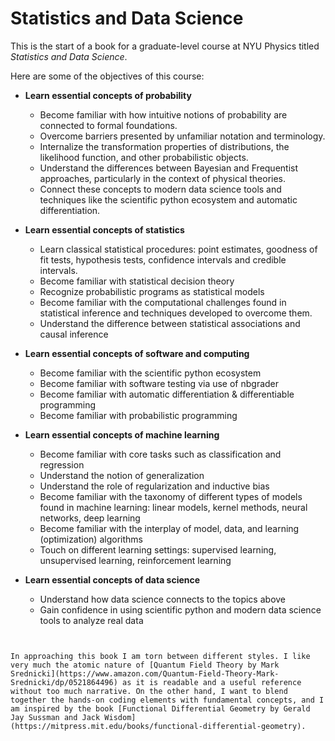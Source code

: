 # Statistics and Data Science

This is the start of a book for a graduate-level course at NYU Physics titled *Statistics and Data Science*.

Here are some of the objectives of this course:

 * **Learn essential concepts of probability**

    * Become familiar with how intuitive notions of probability are connected to formal foundations. 
    * Overcome barriers presented by unfamiliar notation and terminology.
    * Internalize the transformation properties of distributions, the likelihood function, and other probabilistic objects. 
    * Understand the differences between Bayesian and Frequentist approaches, particularly in the context of physical theories.
    * Connect these concepts to modern data science tools and techniques like the scientific python ecosystem and automatic differentiation.

 * **Learn essential concepts of statistics**

    * Learn classical statistical procedures: point estimates, goodness of fit tests, hypothesis tests, confidence intervals and credible intervals.
    * Become familiar with statistical decision theory 
    * Recognize probabilistic programs as statistical models
    * Become familiar with the computational challenges found in statistical inference and techniques developed to overcome them. 
    * Understand the difference between statistical associations and causal inference

 * **Learn essential concepts of software and computing**

    * Become familiar with the scientific python ecosystem
    * Become familiar with software testing via use of nbgrader
    * Become familiar with automatic differentiation & differentiable programming 
    * Become familiar with probabilistic programming

 * **Learn essential concepts of machine learning**

    * Become familiar with core tasks such as classification and regression
    * Understand the notion of generalization
    * Understand the role of regularization and inductive bias
    * Become familiar with the taxonomy of different types of models found in machine learning: linear models, kernel methods, neural networks, deep learning
    * Become familiar with the interplay of model, data, and learning (optimization) algorithms
    * Touch on different learning settings: supervised learning, unsupervised learning, reinforcement learning

 * **Learn essential concepts of data science**

    * Understand how data science connects to the topics above
    * Gain confidence in using scientific python and modern data science tools to analyze real data

```{warning} Please note that the class website is under active development, and content will be added throughout the duration of the course.
```


```{tip} If you would like to audit this class, email Prof. Cranmer (kyle.cranmer at nyu ) with your NYU netID
```

```{note}
In approaching this book I am torn between different styles. I like very much the atomic nature of [Quantum Field Theory by Mark Srednicki](https://www.amazon.com/Quantum-Field-Theory-Mark-Srednicki/dp/0521864496) as it is readable and a useful reference without too much narrative. On the other hand, I want to blend together the hands-on coding elements with fundamental concepts, and I am inspired by the book [Functional Differential Geometry by Gerald Jay Sussman and Jack Wisdom](https://mitpress.mit.edu/books/functional-differential-geometry). 
```